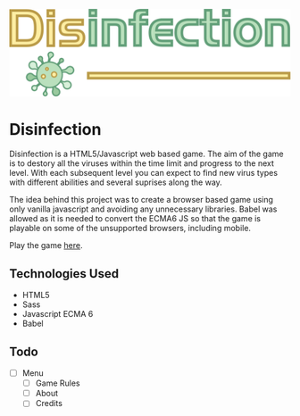 ![Disinfection Logo](/assets/img/disinfection-logo.svg)

# Disinfection
Disinfection is a HTML5/Javascript web based game. The aim of the game is to destory all the viruses within the time limit and progress to the next level. With each subsequent level you can expect to find new virus types with different abilities and several suprises along the way.

The idea behind this project was to create a browser based game using only vanilla javascript and avoiding any unnecessary libraries. Babel was allowed as it is needed to convert the ECMA6 JS so that the game is playable on some of the unsupported browsers, including mobile.

Play the game [here](https://www.kalenmichael.com/disinfection/).

## Technologies Used
* HTML5
* Sass
* Javascript ECMA 6
* Babel

## Todo

- [ ] Menu
   - [ ] Game Rules
   - [ ] About
   - [ ] Credits
